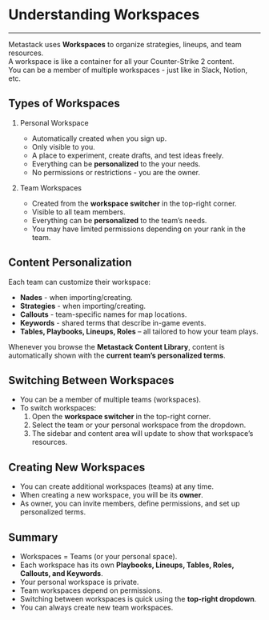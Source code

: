 # Understanding Workspaces
---

Metastack uses **Workspaces** to organize strategies, lineups, and team resources.  
A workspace is like a container for all your Counter-Strike 2 content.  
You can be a member of multiple workspaces - just like in Slack, Notion, etc.

## Types of Workspaces

1. Personal Workspace
   - Automatically created when you sign up.  
   - Only visible to you.  
   - A place to experiment, create drafts, and test ideas freely.  
   - Everything can be **personalized** to the your needs.  
   - No permissions or restrictions - you are the owner.  

2. Team Workspaces
   - Created from the **workspace switcher** in the top-right corner.  
   - Visible to all team members.  
   - Everything can be **personalized** to the team’s needs.  
   - You may have limited permissions depending on your rank in the team. 

## Content Personalization

Each team can customize their workspace:
- **Nades** - when importing/creating.
- **Strategies** - when importing/creating.
- **Callouts** - team-specific names for map locations.  
- **Keywords** - shared terms that describe in-game events.  
- **Tables, Playbooks, Lineups, Roles** – all tailored to how your team plays.  

Whenever you browse the **Metastack Content Library**, content is automatically shown with the **current team’s personalized terms**.  

## Switching Between Workspaces

- You can be a member of multiple teams (workspaces).  
- To switch workspaces:
  1. Open the **workspace switcher** in the top-right corner.  
  2. Select the team or your personal workspace from the dropdown.  
  3. The sidebar and content area will update to show that workspace’s resources.  

## Creating New Workspaces

- You can create additional workspaces (teams) at any time.  
- When creating a new workspace, you will be its **owner**.  
- As owner, you can invite members, define permissions, and set up personalized terms.  

## Summary

- Workspaces = Teams (or your personal space).
- Each workspace has its own **Playbooks, Lineups, Tables, Roles, Callouts, and Keywords**.  
- Your personal workspace is private.
- Team workspaces depend on permissions.
- Switching between workspaces is quick using the **top-right dropdown**.
- You can always create new team workspaces.

